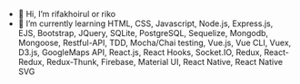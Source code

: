 - 👋 Hi, I’m rifakhoirul or riko
- 🌱 I’m currently learning HTML, CSS, Javascript, Node.js, Express.js, EJS, Bootstrap, JQuery, SQLite, PostgreSQL, Sequelize, Mongodb, Mongoose, Restful-API, TDD, Mocha/Chai testing, Vue.js, Vue CLI, Vuex, D3.js, GoogleMaps API, React.js, React Hooks, Socket.IO, Redux, React-Redux, Redux-Thunk, Firebase, Material UI, React Native, React Native SVG

<!---
rifakhoirul/rifakhoirul is a ✨ special ✨ repository because its `README.md` (this file) appears on your GitHub profile.
You can click the Preview link to take a look at your changes.
--->
